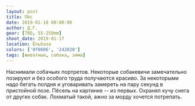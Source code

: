 ```yaml
---
layout: post
title: Пёс
date: 2019-01-18 00:00:00
author: Д.Г.
gear: [70D, 55-250mm]
shoot_date: 2019-01-17
location: Ёльбаза
colors: ['0f0806', '242020']
tags: [животные, собака, зима]
---
```

Наснимали собачьих портретов. Некоторые собакевичи замечательно позируют и без особого труда получаются красиво. За некоторыми надо бегать полдня и уговаривать замереть на пару секунд в пристойной позе. Пёсель на картинке -- из первых. Охранял кучу снега от других собак. Лохматый такой, ажно за морду хочется потрепать.
